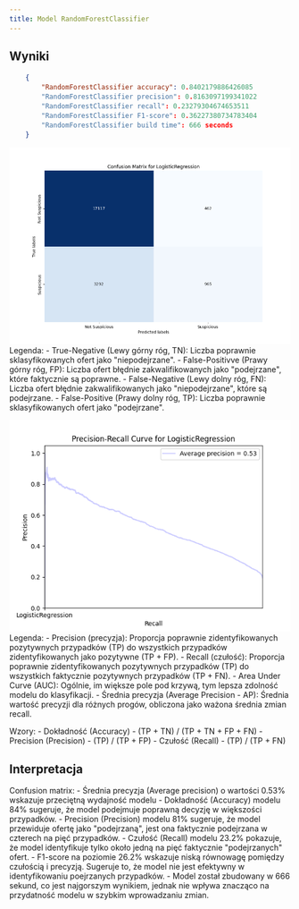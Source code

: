```yaml
---
title: Model RandomForestClassifier
---
```



## Wyniki

```json
    {
        "RandomForestClassifier accuracy": 0.8402179886426085
        "RandomForestClassifier precision": 0.8163097199341022
        "RandomForestClassifier recall": 0.23279304674653511
        "RandomForestClassifier F1-score": 0.36227380734783404
        "RandomForestClassifier build time": 666 seconds
    }
```


![Confusion Matrix](./confusion-matrix-logistics-regression.png)
Legenda:
    - True-Negative (Lewy górny róg, TN): Liczba poprawnie sklasyfikowanych ofert jako "niepodejrzane".
    - False-Positivve (Prawy górny róg, FP): Liczba ofert błędnie zakwalifikowanych jako "podejrzane", które faktycznie są poprawne.
    - False-Negative (Lewy dolny róg, FN): Liczba ofert błędnie zakwalifikowanych jako "niepodejrzane", które są podejrzane.
    - False-Positive (Prawy dolny róg, TP): Liczba poprawnie sklasyfikowanych ofert jako "podejrzane".

![Precision Recall](./precision-recall-logistics-regression.png)
Legenda:
    - Precision (precyzja): Proporcja poprawnie zidentyfikowanych pozytywnych przypadków (TP) do wszystkich przypadków zidentyfikowanych jako pozytywne (TP + FP).
    - Recall (czułość): Proporcja poprawnie zidentyfikowanych pozytywnych przypadków (TP) do wszystkich faktycznie pozytywnych przypadków (TP + FN).
    - Area Under Curve (AUC): Ogólnie, im większe pole pod krzywą, tym lepsza zdolność modelu do klasyfikacji.
    - Średnia precyzja (Average Precision - AP): Średnia wartość precyzji dla różnych progów, obliczona jako ważona średnia zmian recall.

Wzory:
    - Dokładność (Accuracy) -  (TP + TN) / (TP + TN + FP + FN)
    - Precision (Precision) -  (TP) / (TP + FP) 
    - Czułość (Recall) - (TP) / (TP + FN)
## Interpretacja

Confusion matrix:
    - Średnia precyzja (Average precision) o wartości 0.53% wskazuje przeciętną wydajność modelu
    - Dokładność (Accuracy) modelu  84% sugeruje, że model podejmuje poprawną decyzję w większości przypadków.
    - Precision (Precision) modelu  81% sugeruje, że model przewiduje ofertę jako "podejrzaną", jest ona faktycznie podejrzana w czterech na pięć przypadków.
    - Czułość (Recall) modelu 23.2% pokazuje, że model identyfikuje tylko około jedną na pięć faktycznie "podejrzanych" ofert.
    - F1-score na poziomie 26.2% wskazuje niską równowagę pomiędzy czułością i precyzją. Sugeruje to, że model nie jest efektywny w identyfikowaniu poejrzanych przypadków.
    - Model został zbudowany w 666 sekund, co jest najgorszym wynikiem, jednak nie wpływa znacząco na przydatność modelu w szybkim wprowadzaniu zmian.
